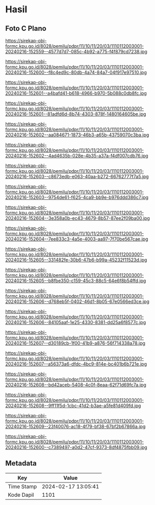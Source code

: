 # Hasil

## Foto C Plano

https://sirekap-obj-formc.kpu.go.id/8028/pemilu/pdpr/11/10/11/20/03/1110112003001-20240216-152559--4577d7d7-085c-4b92-a775-f4f879cd7238.jpg

https://sirekap-obj-formc.kpu.go.id/8028/pemilu/pdpr/11/10/11/20/03/1110112003001-20240216-152600--f8c4ed9c-80db-4a74-84a7-04f917e97510.jpg

https://sirekap-obj-formc.kpu.go.id/8028/pemilu/pdpr/11/10/11/20/03/1110112003001-20240216-152601--a4bafd41-b618-4966-b970-5b088c0db8fc.jpg

https://sirekap-obj-formc.kpu.go.id/8028/pemilu/pdpr/11/10/11/20/03/1110112003001-20240216-152601--81adfd6d-8b74-4303-878f-1480164605be.jpg

https://sirekap-obj-formc.kpu.go.id/8028/pemilu/pdpr/11/10/11/20/03/1110112003001-20240216-152602--aa084671-1873-46b3-a65b-43759070c3ba.jpg

https://sirekap-obj-formc.kpu.go.id/8028/pemilu/pdpr/11/10/11/20/03/1110112003001-20240216-152602--4ad4635b-028e-4b35-a37a-f4df007cdb76.jpg

https://sirekap-obj-formc.kpu.go.id/8028/pemilu/pdpr/11/10/11/20/03/1110112003001-20240216-152603--c8673edb-e063-40aa-b272-66762777f7a5.jpg

https://sirekap-obj-formc.kpu.go.id/8028/pemilu/pdpr/11/10/11/20/03/1110112003001-20240216-152603--9754de61-f625-4ca9-bb9e-b976ddd386c7.jpg

https://sirekap-obj-formc.kpu.go.id/8028/pemilu/pdpr/11/10/11/20/03/1110112003001-20240216-152604--3e358a0b-ec43-4679-8b57-87ee2f09ba00.jpg

https://sirekap-obj-formc.kpu.go.id/8028/pemilu/pdpr/11/10/11/20/03/1110112003001-20240216-152604--7ee833c3-4a5e-4003-aa97-7f70be567cae.jpg

https://sirekap-obj-formc.kpu.go.id/8028/pemilu/pdpr/11/10/11/20/03/1110112003001-20240216-152605--331482fe-30b6-47b6-b99a-45232f11523d.jpg

https://sirekap-obj-formc.kpu.go.id/8028/pemilu/pdpr/11/10/11/20/03/1110112003001-20240216-152605--b8fbe350-c159-45c3-88c5-64e6f8b54ffd.jpg

https://sirekap-obj-formc.kpu.go.id/8028/pemilu/pdpr/11/10/11/20/03/1110112003001-20240216-152606--d768eb5f-0402-46d1-8b05-67e0566ed3ce.jpg

https://sirekap-obj-formc.kpu.go.id/8028/pemilu/pdpr/11/10/11/20/03/1110112003001-20240216-152606--84105aaf-1e25-4330-8381-dd25a6f8577c.jpg

https://sirekap-obj-formc.kpu.go.id/8028/pemilu/pdpr/11/10/11/20/03/1110112003001-20240216-152607--d30189cb-1f00-41b9-a876-56f714338a78.jpg

https://sirekap-obj-formc.kpu.go.id/8028/pemilu/pdpr/11/10/11/20/03/1110112003001-20240216-152607--a56373a6-dfdc-4bc9-814e-bc401b6b721e.jpg

https://sirekap-obj-formc.kpu.go.id/8028/pemilu/pdpr/11/10/11/20/03/1110112003001-20240216-152608--bd42aceb-5408-4c0f-8eaa-62f71d69fc7a.jpg

https://sirekap-obj-formc.kpu.go.id/8028/pemilu/pdpr/11/10/11/20/03/1110112003001-20240216-152608--9ff11f5d-1cbc-41d2-b3ae-a5fe81d409fd.jpg

https://sirekap-obj-formc.kpu.go.id/8028/pemilu/pdpr/11/10/11/20/03/1110112003001-20240216-152609--23f40076-ac18-4f79-bf38-67bf2b67866a.jpg

https://sirekap-obj-formc.kpu.go.id/8028/pemilu/pdpr/11/10/11/20/03/1110112003001-20240216-152600--c7389497-a0d2-47cf-9373-8df4875fbb09.jpg


## Metadata

| Key        | Value               |
| ---------- | ------------------- |
| Time Stamp | 2024-02-17 13:05:41 |
| Kode Dapil | 1101                |



